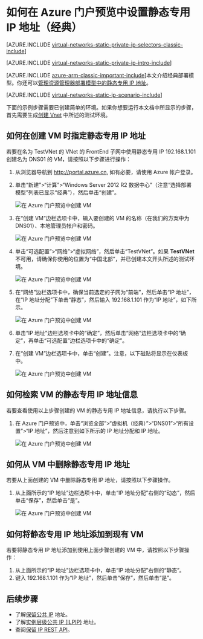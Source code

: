<!-- Ibiza portal: tested -->

<properties 
   pageTitle="如何使用 Azure 门户预览在经典模式下设置静态专用 IP | Azure"
   description="了解静态专用 IP 以及如何使用 Azure 门户预览在经典模式下管理它们"
   services="virtual-network"
   documentationCenter="na"
   authors="telmosampaio"
   manager="carmonm"
   editor="tysonn"
   tags="azure-service-management"
/>
<tags 
   ms.service="virtual-network"
   ms.devlang="na"
   ms.topic="article"
   ms.tgt_pltfrm="na"
   ms.workload="infrastructure-services"
   ms.date="02/04/2016"
   wacn.date="07/04/2016"
   ms.author="jdial" />

# 如何在 Azure 门户预览中设置静态专用 IP 地址（经典）

[AZURE.INCLUDE [virtual-networks-static-private-ip-selectors-classic-include](../../includes/virtual-networks-static-private-ip-selectors-classic-include.md)]

[AZURE.INCLUDE [virtual-networks-static-private-ip-intro-include](../../includes/virtual-networks-static-private-ip-intro-include.md)]

[AZURE.INCLUDE [azure-arm-classic-important-include](../../includes/azure-arm-classic-important-include.md)]本文介绍经典部署模型。你还可以[管理资源管理器部署模型中的静态专用 IP 地址](/documentation/articles/virtual-networks-static-private-ip-arm-pportal/)。

[AZURE.INCLUDE [virtual-networks-static-ip-scenario-include](../../includes/virtual-networks-static-ip-scenario-include.md)]

下面的示例步骤需要已创建简单的环境。如果你想要运行本文档中所显示的步骤，首先需要生成[创建 Vnet](/documentation/articles/virtual-networks-create-vnet-classic-pportal/) 中所述的测试环境。

## 如何在创建 VM 时指定静态专用 IP 地址
若要在名为 TestVNet 的 VNet 的 FrontEnd 子网中使用静态专用 IP 192.168.1.101 创建名为 DNS01 的 VM，请按照以下步骤进行操作：

1. 从浏览器导航到 http://portal.azure.cn, 如有必要，请使用 Azure 帐户登录。
2. 单击“新建”>“计算”>“Windows Server 2012 R2 数据中心”（注意“选择部署模型”列表已显示“经典”），然后单击“创建”。

	![在 Azure 门户预览中创建 VM](./media/virtual-networks-static-ip-classic-pportal/figure01.png)

3. 在“创建 VM”边栏选项卡中，输入要创建的 VM 的名称（在我们的方案中为 DNS01）、本地管理员帐户和密码。

	![在 Azure 门户预览中创建 VM](./media/virtual-networks-static-ip-classic-pportal/figure02.png)

4. 单击“可选配置”>“网络”>“虚拟网络”，然后单击“TestVNet”。如果 **TestVNet** 不可用，请确保你使用的位置为“中国北部”，并已创建本文开头所述的测试环境。

	![在 Azure 门户预览中创建 VM](./media/virtual-networks-static-ip-classic-pportal/figure03.png)

5. 在“网络”边栏选项卡中，确保当前选定的子网为“前端”，然后单击“IP 地址”，在“IP 地址分配”下单击“静态”，然后输入 192.168.1.101 作为“IP 地址”，如下所示。

	![在 Azure 门户预览中创建 VM](./media/virtual-networks-static-ip-classic-pportal/figure04.png)

6. 单击“IP 地址”边栏选项卡中的“确定”，然后单击“网络”边栏选项卡中的“确定”，再单击“可选配置”边栏选项卡中的“确定”。
7. 在“创建 VM”边栏选项卡中，单击“创建”。注意，以下磁贴将显示在仪表板中。

	![在 Azure 门户预览中创建 VM](./media/virtual-networks-static-ip-classic-pportal/figure05.png)

## 如何检索 VM 的静态专用 IP 地址信息

若要查看使用以上步骤创建的 VM 的静态专用 IP 地址信息，请执行以下步骤。

1. 在 Azure 门户预览中，单击“浏览全部”>“虚拟机（经典）”>“DNS01”>“所有设置”>“IP 地址”，然后注意到如下所示的 IP 地址分配和 IP 地址。

	![在 Azure 门户预览中创建 VM](./media/virtual-networks-static-ip-classic-pportal/figure06.png)

## 如何从 VM 中删除静态专用 IP 地址
若要从上面创建的 VM 中删除静态专用 IP 地址，请按照以下步骤操作。
	
1. 从上面所示的“IP 地址”边栏选项卡中，单击“IP 地址分配”右侧的“动态”，然后单击“保存”，然后单击“是”。

	![在 Azure 门户预览中创建 VM](./media/virtual-networks-static-ip-classic-pportal/figure07.png)

## 如何将静态专用 IP 地址添加到现有 VM
若要将静态专用 IP 地址添加到使用上面步骤创建的 VM 中，请按照以下步骤操作：

1. 从上面所示的“IP 地址”边栏选项卡中，单击“IP 地址分配”右侧的“静态”。
2. 键入 192.168.1.101 作为“IP 地址”，然后单击“保存”，然后单击“是”。

## 后续步骤

- 了解[保留公共 IP](/documentation/articles/virtual-networks-reserved-public-ip/) 地址。
- 了解[实例层级公共 IP (ILPIP)](/documentation/articles/virtual-networks-instance-level-public-ip/) 地址。
- 查阅[保留 IP REST API](https://msdn.microsoft.com/zh-cn/library/azure/dn722420.aspx)。


<!---HONumber=Mooncake_0418_2016-->